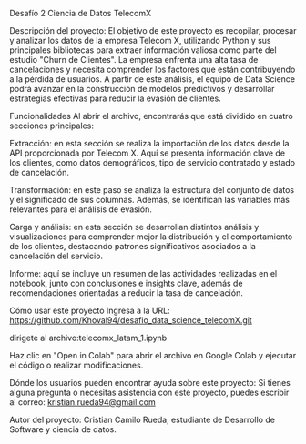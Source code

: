 Desafío 2 Ciencia de Datos TelecomX

Descripción del proyecto:
El objetivo de este proyecto es recopilar, procesar y analizar los datos de la empresa Telecom X, utilizando Python y sus principales bibliotecas para extraer información valiosa como parte del estudio "Churn de Clientes". La empresa enfrenta una alta tasa de cancelaciones y necesita comprender los factores que están contribuyendo a la pérdida de usuarios. A partir de este análisis, el equipo de Data Science podrá avanzar en la construcción de modelos predictivos y desarrollar estrategias efectivas para reducir la evasión de clientes.

Funcionalidades
Al abrir el archivo, encontrarás que está dividido en cuatro secciones principales:

Extracción: en esta sección se realiza la importación de los datos desde la API proporcionada por Telecom X. Aquí se presenta información clave de los clientes, como datos demográficos, tipo de servicio contratado y estado de cancelación.

Transformación: en este paso se analiza la estructura del conjunto de datos y el significado de sus columnas. Además, se identifican las variables más relevantes para el análisis de evasión.

Carga y análisis: en esta sección se desarrollan distintos análisis y visualizaciones para comprender mejor la distribución y el comportamiento de los clientes, destacando patrones significativos asociados a la cancelación del servicio.

Informe: aquí se incluye un resumen de las actividades realizadas en el notebook, junto con conclusiones e insights clave, además de recomendaciones orientadas a reducir la tasa de cancelación.

Cómo usar este proyecto
Ingresa a la URL: https://github.com/Khoval94/desafio_data_science_telecomX.git

dirigete al archivo:telecomx_latam_1.ipynb


Haz clic en "Open in Colab" para abrir el archivo en Google Colab y ejecutar el código o realizar modificaciones.

Dónde los usuarios pueden encontrar ayuda sobre este proyecto:
Si tienes alguna pregunta o necesitas asistencia con este proyecto, puedes escribir al correo:
kristian.rueda94@gmail.com

Autor del proyecto:
Cristian Camilo Rueda, estudiante de Desarrollo de Software y ciencia de datos.
